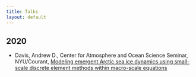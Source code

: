 ```yaml
---
title: Talks
layout: default
---
```


## 2020

- Davis, Andrew D., Center for Atmosphere and Ocean Science Seminar, NYU/Courant, <a href="https://github.com/SPIce-Team/spice-team.github.io/raw/master/files/DAVIS_CAOS_Seminar.pdf">Modeling emergent Arctic sea ice dynamics using small-scale discrete element methods within macro-scale equations</a> 
